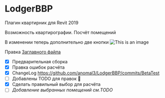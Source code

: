 # LodgerBBP
Плагин квартирник для Revit 2019

Возможность квартирографии. Посчёт помещений

В изменении теперь дополнительно две кнопки
![This is an image](http://dl3.joxi.net/drive/2021/11/22/0017/0748/1159916/16/41a6d4d632.png)

Правка [Заглавного файла](README.md)

- [x] Предварительная сборка
- [x] Правка ошибок расчёта 
- [X] ChangeLog https://github.com/anomal3/LodgerBBP/commits/BetaTest
- [ ] Добавлены TODO для правок :tada:
- [x] Сделать правильный выбор для расчёта
- [ ] _Добавление выбранных помещений см.TODO_
